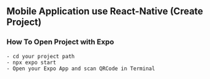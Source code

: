 ## Mobile Application use React-Native (Create Project)
### How To Open Project with Expo
```
- cd your project path
- npx expo start
- Open your Expo App and scan QRCode in Terminal
```
